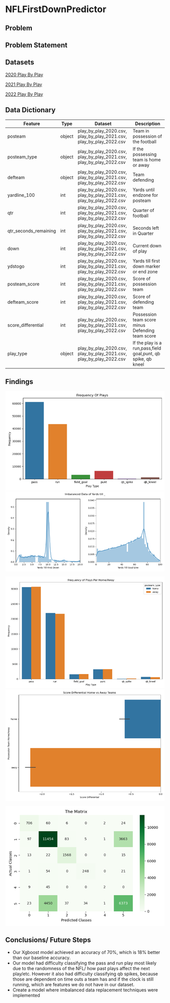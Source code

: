 # NFLFirstDownPredictor

## Problem

## Problem Statement

## Datasets
[2020 Play By Play](./data/play-by-play-2020.csv)

[2021 Play By Play](./data/play-by-play-2021.csv)

[2022 Play By Play](./data/play-by-play-2022.csv)

## Data Dictionary
|Feature|Type|Dataset|Description|
|---|---|---|---|
|posteam|object|play_by_play_2020.csv, play_by_play_2021.csv, play_by_play_2022.csv|Team in possession of the football|
|posteam_type|object|play_by_play_2020.csv, play_by_play_2021.csv, play_by_play_2022.csv|If the possessing team is home or away|
|defteam|object|play_by_play_2020.csv, play_by_play_2021.csv, play_by_play_2022.csv|Team defending|
|yardline_100|int|play_by_play_2020.csv, play_by_play_2021.csv, play_by_play_2022.csv|Yards until endzone for posteam|
|qtr|int|play_by_play_2020.csv, play_by_play_2021.csv, play_by_play_2022.csv|Quarter of football|
|qtr_seconds_remaining|int|play_by_play_2020.csv, play_by_play_2021.csv, play_by_play_2022.csv|Seconds left in Quarter|
|down|int|play_by_play_2020.csv, play_by_play_2021.csv, play_by_play_2022.csv|Current down of play|
|ydstogo|int|play_by_play_2020.csv, play_by_play_2021.csv, play_by_play_2022.csv|Yards till first down marker or end zone|
|posteam_score|int|play_by_play_2020.csv, play_by_play_2021.csv, play_by_play_2022.csv|Score of possession team|
|defteam_score|int|play_by_play_2020.csv, play_by_play_2021.csv, play_by_play_2022.csv|Score of defending team|
|score_differential|int|play_by_play_2020.csv, play_by_play_2021.csv, play_by_play_2022.csv|Possession team score minus Defending team score|
|play_type|object|play_by_play_2020.csv, play_by_play_2021.csv, play_by_play_2022.csv|If the play is a run,pass,field goal,punt, qb spike, qb kneel|


## Findings
![plot](./images/edavisuals/Plays.png)
![plot](./images/edavisuals/ImbalancedDataYards.png)

![plot](./images/edavisuals/HomeAway.png)
![plot](./images/edavisuals/ScoreHomeAway.png)

![plot](./images/edavisuals/Matrix.png)

## Conclusions/ Future Steps
* Our Xgboost model achieved an accuracy of 70%, which is 18% better than our baseline accuracy.
* Our model had difficulty classifying the pass and run play most likely due to the randomness of the NFL/ how past plays affect the next play/etc. However it also had difficulty classifying qb spikes, because those are dependent on time outs a team has and if the clock is still running, which are features we do not have in our dataset.
* Create a model where imbalanced data replacement techniques were implemented

